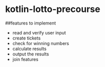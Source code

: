 # kotlin-lotto-precourse
##features to implement
- read and verify user input
- create tickets
- check for winning numbers
- calculate results
- output the results
- join features
